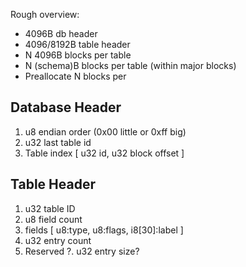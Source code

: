 Rough overview:
- 4096B db header
- 4096/8192B table header
- N 4096B blocks per table
- N (schema)B blocks per table (within major blocks)
- Preallocate N blocks per

Database Header
---------------
1. u8 endian order (0x00 little or 0xff big)
2. u32 last table id
3. Table index [ u32 id, u32 block offset ]

Table Header
------------
1. u32 table ID
2. u8 field count
3. fields [ u8:type, u8:flags, i8[30]:label ]
4. u32 entry count
5. Reserved
?. u32 entry size?
